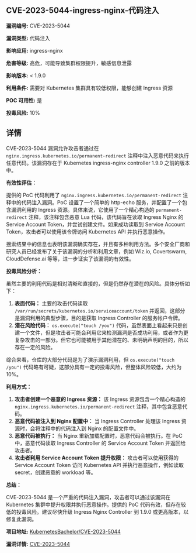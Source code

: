 ## CVE-2023-5044-ingress-nginx-代码注入

**漏洞编号:** CVE-2023-5044

**漏洞类型:** 代码注入

**影响应用:** ingress-nginx

**危害等级:** 高危，可能导致集群权限提升，敏感信息泄露

**影响版本:** < 1.9.0

**利用条件:** 需要对 Kubernetes 集群具有较低权限，能够创建 Ingress 资源

**POC 可用性:** 是

**投毒风险:** 10%

## 详情

CVE-2023-5044 漏洞允许攻击者通过在 `nginx.ingress.kubernetes.io/permanent-redirect` 注释中注入恶意代码来执行任意代码。该漏洞存在于 Kubernetes ingress-nginx controller 1.9.0 之前的版本中。

**有效性评估：**

提供的 PoC 代码利用了 `nginx.ingress.kubernetes.io/permanent-redirect` 注释中的代码注入漏洞。PoC 设置了一个简单的 http-echo 服务，并配置了一个包含漏洞利用的 Ingress 资源。具体来说，它使用了一个精心构造的 `permanent-redirect` 注释，该注释包含恶意 Lua 代码，该代码旨在读取 Ingress Nginx 的 Service Account Token，并尝试创建文件。如果成功读取到 Service Account Token，攻击者可以使用该令牌访问 Kubernetes API 并执行恶意操作。

搜索结果中的信息也表明该漏洞确实存在，并且有多种利用方法。多个安全厂商和研究人员已经发布了关于该漏洞的分析和利用文章，例如 Wiz.io, Covertswarm, CloudDefense.ai 等等，进一步证实了该漏洞的有效性。

**投毒风险分析：**

虽然主要的利用代码是相对清晰和直接的，但是仍然存在潜在的风险。具体分析如下：

1.  **表面代码：** 主要的攻击代码读取 `/var/run/secrets/kubernetes.io/serviceaccount/token` 并返回，这部分是漏洞利用的典型步骤，目的是获取 Ingress Controller 的服务帐户令牌。
2.  **潜在风险代码：** `os.execute("touch /you")` 代码，虽然表面上看起来只是创建一个文件，但是攻击者可能会利用它来检测漏洞是否成功利用，或者作为更复杂攻击的一部分。但它也可能被用于其他潜在的、未明确声明的目的，所以存在一定的风险。

综合来看，仓库的大部分代码是为了演示漏洞利用，但 `os.execute("touch /you")` 代码略有可疑，这部分具有一定的投毒风险，但整体风险较低，大约为10%。

**利用方式：**

1.  **攻击者创建一个恶意的 Ingress 资源：** 该 Ingress 资源包含一个精心构造的 `nginx.ingress.kubernetes.io/permanent-redirect` 注释，其中包含恶意代码。
2.  **恶意代码被注入到 Nginx 配置中：** 当 Ingress Controller 处理该 Ingress 资源时，会将注释中的代码注入到 Nginx 的配置文件中。
3.  **恶意代码被执行：** 当 Nginx 重新加载配置时，恶意代码会被执行。在 PoC 中，恶意代码读取 Ingress Controller 的 Service Account Token 并返回给攻击者。
4.  **攻击者利用 Service Account Token 提升权限：** 攻击者可以使用获得的 Service Account Token 访问 Kubernetes API 并执行恶意操作，例如读取 secret，创建恶意的 workload 等。

**总结：**

CVE-2023-5044 是一个严重的代码注入漏洞，攻击者可以通过该漏洞在 Kubernetes 集群中提升权限并执行恶意操作。提供的 PoC 代码有效，但存在较低的投毒风险。建议尽快升级 Ingress Nginx Controller 到 1.9.0 或更高版本，以修复此漏洞。

**项目地址:** [KubernetesBachelor/CVE-2023-5044](https://github.com/KubernetesBachelor/CVE-2023-5044)

**漏洞详情:** [CVE-2023-5044](https://nvd.nist.gov/vuln/detail/CVE-2023-5044)